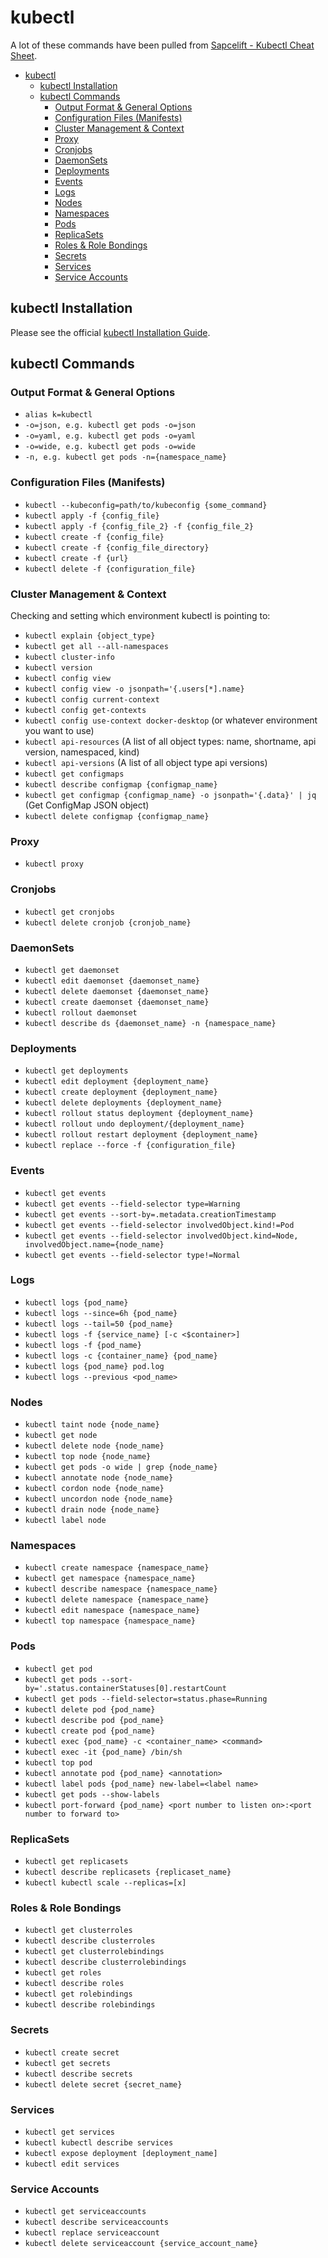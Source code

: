 # kubectl

A lot of these commands have been pulled from [Sapcelift - Kubectl Cheat Sheet](https://spacelift.io/blog/kubernetes-cheat-sheet#events).

- [kubectl](#kubectl)
  - [kubectl Installation](#kubectl-installation)
  - [kubectl Commands](#kubectl-commands)
    - [Output Format \& General Options](#output-format--general-options)
    - [Configuration Files (Manifests)](#configuration-files-manifests)
    - [Cluster Management \& Context](#cluster-management--context)
    - [Proxy](#proxy)
    - [Cronjobs](#cronjobs)
    - [DaemonSets](#daemonsets)
    - [Deployments](#deployments)
    - [Events](#events)
    - [Logs](#logs)
    - [Nodes](#nodes)
    - [Namespaces](#namespaces)
    - [Pods](#pods)
    - [ReplicaSets](#replicasets)
    - [Roles \& Role Bondings](#roles--role-bondings)
    - [Secrets](#secrets)
    - [Services](#services)
    - [Service Accounts](#service-accounts)

## kubectl Installation

Please see the official [kubectl Installation Guide](https://kubernetes.io/docs/tasks/tools/).

## kubectl Commands

### Output Format & General Options

* ```alias k=kubectl```
* ```-o=json, e.g. kubectl get pods -o=json```
* ```-o=yaml, e.g. kubectl get pods -o=yaml```
* ```-o=wide, e.g. kubectl get pods -o=wide```
* ```-n, e.g. kubectl get pods -n={namespace_name}```

### Configuration Files (Manifests)

* ```kubectl --kubeconfig=path/to/kubeconfig {some_command}```
* ```kubectl apply -f {config_file}```
* ```kubectl apply -f {config_file_2} -f {config_file_2}```
* ```kubectl create -f {config_file}```
* ```kubectl create -f {config_file_directory}```
* ```kubectl create -f {url}```
* ```kubectl delete -f {configuration_file}```
  
### Cluster Management & Context

Checking and setting which environment kubectl is pointing to:

* ```kubectl explain {object_type}```
* ```kubectl get all --all-namespaces```
* ```kubectl cluster-info```
* ```kubectl version```
* ```kubectl config view```
* ```kubectl config view -o jsonpath='{.users[*].name}```
* ```kubectl config current-context```
* ```kubectl config get-contexts```
* ```kubectl config use-context docker-desktop``` (or whatever environment you want to use)
* ```kubectl api-resources``` (A list of all object types: name, shortname, api version, namespaced, kind)
* ```kubectl api-versions``` (A list of all object type api versions)
* ```kubectl get configmaps```
* ```kubectl describe configmap {configmap_name}```
* ```kubectl get configmap {configmap_name} -o jsonpath='{.data}' | jq``` (Get ConfigMap JSON object)
* ```kubectl delete configmap {configmap_name}```

### Proxy

* ```kubectl proxy```

### Cronjobs

* ```kubectl get cronjobs```
* ```kubectl delete cronjob {cronjob_name}```

### DaemonSets

* ```kubectl get daemonset```
* ```kubectl edit daemonset {daemonset_name}```
* ```kubectl delete daemonset {daemonset_name}```
* ```kubectl create daemonset {daemonset_name}```
* ```kubectl rollout daemonset```
* ```kubectl describe ds {daemonset_name} -n {namespace_name}```

### Deployments

* ```kubectl get deployments```
* ```kubectl edit deployment {deployment_name}```
* ```kubectl create deployment {deployment_name}```
* ```kubectl delete deployments {deployment_name}```
* ```kubectl rollout status deployment {deployment_name}```
* ```kubectl rollout undo deployment/{deployment_name}```
* ```kubectl rollout restart deployment {deployment_name}```
* ```kubectl replace --force -f {configuration_file}```

### Events

* ```kubectl get events```
* ```kubectl get events --field-selector type=Warning```
* ```kubectl get events --sort-by=.metadata.creationTimestamp```
* ```kubectl get events --field-selector involvedObject.kind!=Pod```
* ```kubectl get events --field-selector involvedObject.kind=Node, involvedObject.name={node_name}```
* ```kubectl get events --field-selector type!=Normal```

### Logs

* ```kubectl logs {pod_name}```
* ```kubectl logs --since=6h {pod_name}```
* ```kubectl logs --tail=50 {pod_name}```
* ```kubectl logs -f {service_name} [-c <$container>]```
* ```kubectl logs -f {pod_name}```
* ```kubectl logs -c {container_name} {pod_name} ```
* ```kubectl logs {pod_name} pod.log```
* ```kubectl logs --previous <pod_name>```

### Nodes

* ```kubectl taint node {node_name}```
* ```kubectl get node```
* ```kubectl delete node {node_name}```
* ```kubectl top node {node_name}```
* ```kubectl get pods -o wide | grep {node_name}```
* ```kubectl annotate node {node_name}```
* ```kubectl cordon node {node_name}```
* ```kubectl uncordon node {node_name}```
* ```kubectl drain node {node_name}```
* ```kubectl label node```

### Namespaces

* ```kubectl create namespace {namespace_name}```
* ```kubectl get namespace {namespace_name}```
* ```kubectl describe namespace {namespace_name}```
* ```kubectl delete namespace {namespace_name}```
* ```kubectl edit namespace {namespace_name}```
* ```kubectl top namespace {namespace_name}```

### Pods

* ```kubectl get pod```
* ```kubectl get pods --sort-by='.status.containerStatuses[0].restartCount```
* ```kubectl get pods --field-selector=status.phase=Running```
* ```kubectl delete pod {pod_name}```
* ```kubectl describe pod {pod_name}```
* ```kubectl create pod {pod_name}```
* ```kubectl exec {pod_name} -c <container_name> <command>```
* ```kubectl exec -it {pod_name} /bin/sh```
* ```kubectl top pod```
* ```kubectl annotate pod {pod_name} <annotation>```
* ```kubectl label pods {pod_name} new-label=<label name>```
* ```kubectl get pods --show-labels```
* ```kubectl port-forward {pod_name} <port number to listen on>:<port number to forward to>```

### ReplicaSets

* ```kubectl get replicasets```
* ```kubectl describe replicasets {replicaset_name}```
* ```kubectl kubectl scale --replicas=[x]```

### Roles & Role Bondings

* ```kubectl get clusterroles```
* ```kubectl describe clusterroles```
* ```kubectl get clusterrolebindings```
* ```kubectl describe clusterrolebindings```
* ```kubectl get roles```
* ```kubectl describe roles```
* ```kubectl get rolebindings```
* ```kubectl describe rolebindings```

### Secrets

* ```kubectl create secret```
* ```kubectl get secrets```
* ```kubectl describe secrets```
* ```kubectl delete secret {secret_name}```

### Services

* ```kubectl get services```
* ```kubectl kubectl describe services```
* ```kubectl expose deployment [deployment_name]```
* ```kubectl edit services```

### Service Accounts

* ```kubectl get serviceaccounts```
* ```kubectl describe serviceaccounts```
* ```kubectl replace serviceaccount```
* ```kubectl delete serviceaccount {service_account_name}```




 



